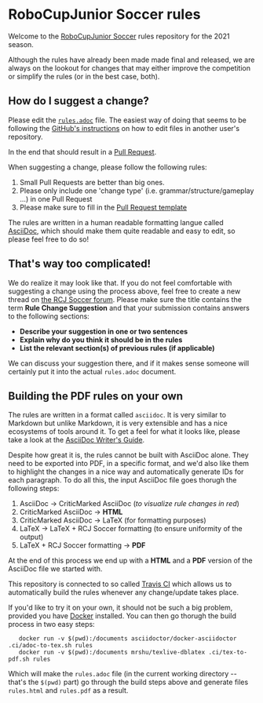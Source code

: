 # RoboCupJunior Soccer rules

Welcome to the [RoboCupJunior Soccer](https://junior.robocup.org/) rules
repository for the 2021 season.

Although the rules have already been made made final and released, we are
always on the lookout for changes that may either improve the competition or
simplify the rules (or in the best case, both).

## How do I suggest a change?

Please edit the [`rules.adoc`](https://github.com/RoboCupJuniorTC/soccer-rules/edit/master/rules.adoc)
file. The easiest way of doing that seems to be following the
[GitHub's instructions](https://help.github.com/articles/editing-files-in-another-user-s-repository/)
on how to edit files in another user's repository.

In the end that should
result in a [Pull Request](https://help.github.com/articles/creating-a-pull-request/).

When suggesting a change, please follow the following rules:

1. Small Pull Requests are better than big ones.
2. Please only include one 'change type' (i.e. grammar/structure/gameplay ...)
   in one Pull Request
3. Please make sure to fill in the [Pull Request template](PULL_REQUEST_TEMPLATE.md)

The rules are written in a human readable formatting langue called
[AsciiDoc](https://asciidoctor.org/docs/asciidoc-writers-guide/), which should
make them quite readable and easy to edit, so please feel free to do so!

## That's way too complicated!

We do realize it may look like that. If you do not feel comfortable with
suggesting a change using the process above, feel free to create a new thread
on [the RCJ Soccer forum](https://junior.forum.robocup.org/c/robocupjunior-soccer).
Please make sure the title contains the term **Rule Change Suggestion** and
that your submission contains answers to the following sections:

- **Describe your suggestion in one or two sentences**
- **Explain why do you think it should be in the rules**
- **List the relevant section(s) of previous rules (if applicable)**


We can discuss your suggestion there, and if it makes sense someone will
certainly put it into the actual `rules.adoc` document.

## Building the PDF rules on your own

The rules are written in a format called `asciidoc`. It is very similar to
Markdown but unlike Markdown, it is very extensible and has a nice ecosystems
of tools around it. To get a feel for what it looks like, please take a look at
the [AsciiDoc Writer's Guide](https://asciidoctor.org/docs/asciidoc-writers-guide/).

Despite how great it is, the rules cannot be built with AsciiDoc alone. They
need to be exported into PDF, in a specific format, and we'd also like them to
highlight the changes in a nice way and automatically generate IDs for each
paragraph. To do all this, the input AsciiDoc file goes thorugh the following
steps:

1. AsciiDoc -> CriticMarked AsciiDoc (_to visualize rule changes in red_)
2. CriticMarked AsciiDoc -> **HTML**
3. CriticMarked AsciiDoc -> LaTeX (for formatting purposes)
4. LaTeX -> LaTeX + RCJ Soccer formatting (to ensure uniformity of the output)
5. LaTeX + RCJ Soccer formatting -> **PDF**

At the end of this process we end up with a **HTML** and a **PDF** version of
the AsciiDoc file we started with.

This repository is connected to so called [Travis CI](http://travis-ci.org/)
which allows us to automatically build the rules whenever any change/update
takes place.

If you'd like to try it on your own, it should not be such a big problem,
provided you have [Docker](https://docker.com) installed. You can then go
thorugh the build process in two easy steps:

       docker run -v $(pwd):/documents asciidoctor/docker-asciidoctor .ci/adoc-to-tex.sh rules
       docker run -v $(pwd):/documents mrshu/texlive-dblatex .ci/tex-to-pdf.sh rules

Which will make the `rules.adoc` file (in the current working directory --
that's the `$(pwd)` part) go through the build steps above and generate files
`rules.html` and `rules.pdf` as a result.
